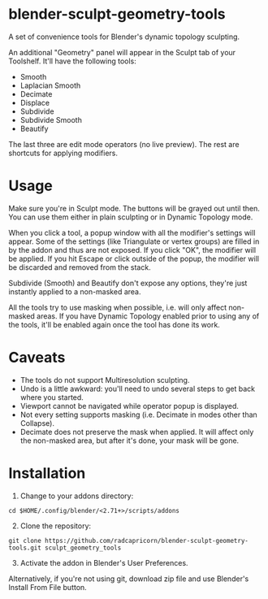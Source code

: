 blender-sculpt-geometry-tools
=============================

A set of convenience tools for Blender's dynamic topology sculpting.

An additional "Geometry" panel will appear in the Sculpt tab of your Toolshelf. It'll have the following tools:

- Smooth
- Laplacian Smooth
- Decimate
- Displace
- Subdivide
- Subdivide Smooth
- Beautify

The last three are edit mode operators (no live preview). The rest are shortcuts for applying modifiers.

# Usage

Make sure you're in Sculpt mode. The buttons will be grayed out until then. You can use them either in plain sculpting or in Dynamic Topology mode.

When you click a tool, a popup window with all the modifier's settings will appear. Some of the settings (like Triangulate or vertex groups) are filled in by the addon and thus are not exposed. If you click "OK", the modifier will be applied. If you hit Escape or click outside of the popup, the modifier will be discarded and removed from the stack.

Subdivide (Smooth) and Beautify don't expose any options, they're just instantly applied to a non-masked area.

All the tools try to use masking when possible, i.e. will only affect non-masked areas. If you have Dynamic Topology enabled prior to using any of the tools, it'll be enabled again once the tool has done its work.

# Caveats

- The tools do not support Multiresolution sculpting.
- Undo is a little awkward: you'll need to undo several steps to get back where you started.
- Viewport cannot be navigated while operator popup is displayed.
- Not every setting supports masking (i.e. Decimate in modes other than Collapse).
- Decimate does not preserve the mask when applied. It will affect only the non-masked area, but after it's done, your mask will be gone.

# Installation

1) Change to your addons directory:
```
cd $HOME/.config/blender/<2.71+>/scripts/addons
```

2) Clone the repository:
```
git clone https://github.com/radcapricorn/blender-sculpt-geometry-tools.git sculpt_geometry_tools
```

3) Activate the addon in Blender's User Preferences.

Alternatively, if you're not using git, download zip file and use Blender's Install From File button.
